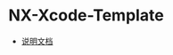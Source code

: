 # NX-Xcode-Template

- [说明文档](http://jsonwang.github.io/2017/02/08/Xcode8-2-%E8%87%AA%E5%AE%9A%E4%B9%89%E6%A8%A1%E6%9D%BF/#more)
